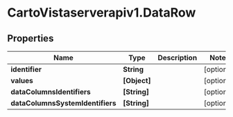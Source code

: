# CartoVistaserverapiv1.DataRow

## Properties
Name | Type | Description | Notes
------------ | ------------- | ------------- | -------------
**identifier** | **String** |  | [optional] 
**values** | **[Object]** |  | [optional] 
**dataColumnsIdentifiers** | **[String]** |  | [optional] 
**dataColumnsSystemIdentifiers** | **[String]** |  | [optional] 


